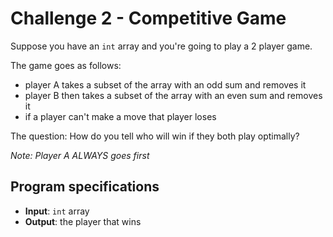 # Challenge 2 - Competitive Game
Suppose you have an `int` array and you're going to play a 2 player game. 

The game goes as follows:
- player A takes a subset of the array with an odd sum and removes it
- player B then takes a subset of the array with an even sum and removes it
- if a player can't make a move that player loses

The question: How do you tell who will win if they both play optimally? 

_Note: Player A ALWAYS goes first_

## Program specifications
- __Input__: `int` array
- __Output__: the player that wins